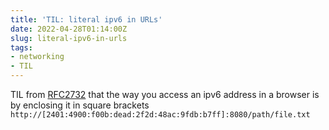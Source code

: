 ```yaml
---
title: 'TIL: literal ipv6 in URLs'
date: 2022-04-28T01:14:00Z
slug: literal-ipv6-in-urls
tags:
- networking
- TIL
---
```


TIL from [RFC2732](https://www.ietf.org/rfc/rfc2732.txt) that the way you
access an ipv6 address in a browser is by enclosing it in square brackets
`http://[2401:4900:f00b:dead:2f2d:48ac:9fdb:b7ff]:8080/path/file.txt`

